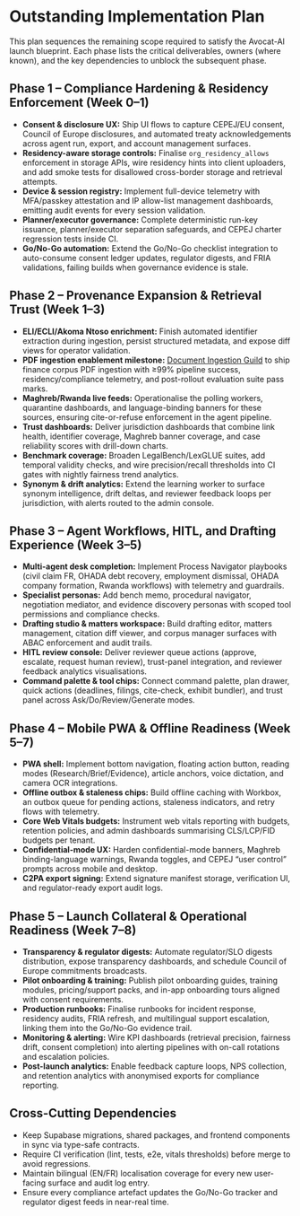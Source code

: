 # Outstanding Implementation Plan

This plan sequences the remaining scope required to satisfy the Avocat-AI launch blueprint. Each phase lists the critical deliverables, owners (where known), and the key dependencies to unblock the subsequent phase.

## Phase 1 – Compliance Hardening & Residency Enforcement (Week 0–1)
- **Consent & disclosure UX:** Ship UI flows to capture CEPEJ/EU consent, Council of Europe disclosures, and automated treaty acknowledgements across agent run, export, and account management surfaces.
- **Residency-aware storage controls:** Finalise `org_residency_allows` enforcement in storage APIs, wire residency hints into client uploaders, and add smoke tests for disallowed cross-border storage and retrieval attempts.
- **Device & session registry:** Implement full-device telemetry with MFA/passkey attestation and IP allow-list management dashboards, emitting audit events for every session validation.
- **Planner/executor governance:** Complete deterministic run-key issuance, planner/executor separation safeguards, and CEPEJ charter regression tests inside CI.
- **Go/No-Go automation:** Extend the Go/No-Go checklist integration to auto-consume consent ledger updates, regulator digests, and FRIA validations, failing builds when governance evidence is stale.

## Phase 2 – Provenance Expansion & Retrieval Trust (Week 1–3)
- **ELI/ECLI/Akoma Ntoso enrichment:** Finish automated identifier extraction during ingestion, persist structured metadata, and expose diff views for operator validation.
- **PDF ingestion enablement milestone:** [Document Ingestion Guild](../agents/pdf-file-inputs.md) to ship finance corpus PDF ingestion with ≥99% pipeline success, residency/compliance telemetry, and post-rollout evaluation suite pass marks.
- **Maghreb/Rwanda live feeds:** Operationalise the polling workers, quarantine dashboards, and language-binding banners for these sources, ensuring cite-or-refuse enforcement in the agent pipeline.
- **Trust dashboards:** Deliver jurisdiction dashboards that combine link health, identifier coverage, Maghreb banner coverage, and case reliability scores with drill-down charts.
- **Benchmark coverage:** Broaden LegalBench/LexGLUE suites, add temporal validity checks, and wire precision/recall thresholds into CI gates with nightly fairness trend analytics.
- **Synonym & drift analytics:** Extend the learning worker to surface synonym intelligence, drift deltas, and reviewer feedback loops per jurisdiction, with alerts routed to the admin console.

## Phase 3 – Agent Workflows, HITL, and Drafting Experience (Week 3–5)
- **Multi-agent desk completion:** Implement Process Navigator playbooks (civil claim FR, OHADA debt recovery, employment dismissal, OHADA company formation, Rwanda workflows) with telemetry and guardrails.
- **Specialist personas:** Add bench memo, procedural navigator, negotiation mediator, and evidence discovery personas with scoped tool permissions and compliance checks.
- **Drafting studio & matters workspace:** Build drafting editor, matters management, citation diff viewer, and corpus manager surfaces with ABAC enforcement and audit trails.
- **HITL review console:** Deliver reviewer queue actions (approve, escalate, request human review), trust-panel integration, and reviewer feedback analytics visualisations.
- **Command palette & tool chips:** Connect command palette, plan drawer, quick actions (deadlines, filings, cite-check, exhibit bundler), and trust panel across Ask/Do/Review/Generate modes.

## Phase 4 – Mobile PWA & Offline Readiness (Week 5–7)
- **PWA shell:** Implement bottom navigation, floating action button, reading modes (Research/Brief/Evidence), article anchors, voice dictation, and camera OCR integrations.
- **Offline outbox & staleness chips:** Build offline caching with Workbox, an outbox queue for pending actions, staleness indicators, and retry flows with telemetry.
- **Core Web Vitals budgets:** Instrument web vitals reporting with budgets, retention policies, and admin dashboards summarising CLS/LCP/FID budgets per tenant.
- **Confidential-mode UX:** Harden confidential-mode banners, Maghreb binding-language warnings, Rwanda toggles, and CEPEJ “user control” prompts across mobile and desktop.
- **C2PA export signing:** Extend signature manifest storage, verification UI, and regulator-ready export audit logs.

## Phase 5 – Launch Collateral & Operational Readiness (Week 7–8)
- **Transparency & regulator digests:** Automate regulator/SLO digests distribution, expose transparency dashboards, and schedule Council of Europe commitments broadcasts.
- **Pilot onboarding & training:** Publish pilot onboarding guides, training modules, pricing/support packs, and in-app onboarding tours aligned with consent requirements.
- **Production runbooks:** Finalise runbooks for incident response, residency audits, FRIA refresh, and multilingual support escalation, linking them into the Go/No-Go evidence trail.
- **Monitoring & alerting:** Wire KPI dashboards (retrieval precision, fairness drift, consent completion) into alerting pipelines with on-call rotations and escalation policies.
- **Post-launch analytics:** Enable feedback capture loops, NPS collection, and retention analytics with anonymised exports for compliance reporting.

## Cross-Cutting Dependencies
- Keep Supabase migrations, shared packages, and frontend components in sync via type-safe contracts.
- Require CI verification (lint, tests, e2e, vitals thresholds) before merge to avoid regressions.
- Maintain bilingual (EN/FR) localisation coverage for every new user-facing surface and audit log entry.
- Ensure every compliance artefact updates the Go/No-Go tracker and regulator digest feeds in near-real time.

